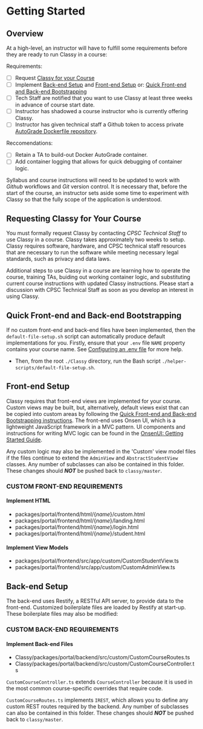 # Getting Started

## Overview

At a high-level, an instructor will have to fulfill some requirements before they are ready to run Classy in a course:

Requirements:

- [ ] Request [Classy for your Course](#requesting-classy-for-your-course)
- [ ] Implement [Back-end Setup](#back-end-setup) and [Front-end Setup](#front-end-setup)
        or: [Quick Front-end and Back-end Bootstrapping](#quick-front-end-and-back-end-bootstrapping)
- [ ] Tech Staff are notified that you want to use Classy at least three weeks in advance of course start date.
- [ ] Instructor has shadowed a course instructor who is currently offering Classy.
- [ ] Instructor has given technical staff a Github token to access private [AutoGrade Dockerfile repository](/docs/instructor/autograde.md#autograde-dockerfile-repository).

Reccomendations:

- [ ] Retain a TA to build-out Docker AutoGrade container.
- [ ] Add container logging that allows for quick debugging of container logic.

Syllabus and course instructions will need to be updated to work with *Github* workflows and *Git* version control. It is necessary that, before the start of the course, an instructor sets aside some time to experiment with Classy so that the fully scope of the application is understood.

## Requesting Classy for Your Course

You must formally request Classy by contacting *CPSC Technical Staff* to use Classy in a course. Classy takes approximately two weeks to setup. Classy requires software, hardware, and CPSC technical staff resources that are necessary to run the software while meeting necessary legal standards, such as privacy and data laws.

Additional steps to use Classy in a course are learning how to operate the course, training TAs, buiding out working container logic, and substituting current course instructions with updated Classy instructions. Please start a discussion with CPSC Technical Staff as soon as you develop an interest in using Classy.

## Quick Front-end and Back-end Bootstrapping

If no custom front-end and back-end files have been implemented, then the `default-file-setup.sh` script can automatically produce default implementations for you. Firstly, ensure that your `.env` file `NAME` property contains your course name. See [Configuring an .env file](/docs/tech-staff/configuring-env.MD) for more help.

- Then, from the root `./Classy` directory, run the Bash script `./helper-scripts/default-file-setup.sh`.

## Front-end Setup

Classy requires that front-end views are implemented for your course. Custom views may be built, but, alternatively, default views exist that can be copied into custom areas by following the [Quick Front-end and Back-end Bootstrapping instructions](#quick-front-end-and-back-end-bootstrapping). The front-end uses Onsen UI, which is a lightweight JavaScript framework in a MVC pattern. UI components and instructions for writing MVC logic can be found in the [OnsenUI: Getting Started Guide](https://onsen.io/v2/guide/#getting-started).

Any custom logic may also be implemented in the 'Custom' view model files if the files continue to extend the  `AdminView` and `AbstractStudentView` classes. Any number of subclasses can also be contained in this folder.  These changes should ***NOT*** be pushed back to `classy/master`.

### CUSTOM FRONT-END REQUIREMENTS

#### Implement HTML

- packages/portal/frontend/html/{*name*}/custom.html
- packages/portal/frontend/html/{*name*}/landing.html
- packages/portal/frontend/html/{*name*}/login.html
- packages/portal/frontend/html/{*name*}/student.html

#### Implement View Models

- packages/portal/frontend/src/app/custom/CustomStudentView.ts
- packages/portal/frontend/src/app/custom/CustomAdminView.ts

## Back-end Setup

The back-end uses Restify, a RESTful API server, to provide data to the front-end. Customized boilerplate files are loaded by Restify at start-up. These boilerplate files may also be modified:

### CUSTOM BACK-END REQUIREMENTS

#### Implement Back-end Files

- Classy/packages/portal/backend/src/custom/CustomCourseRoutes.ts
- Classy/packages/portal/backend/src/custom/CustomCourseController.ts

`CustomCourseController.ts` extends `CourseController` because it is used in the most common course-specific overrides that require code. 

`CustomCourseRoutes.ts` implements `IREST`, which allows you to define any custom REST routes required by the backend. Any number of subclasses can also be contained in this folder. These changes should ***NOT*** be pushed back to `classy/master`.

